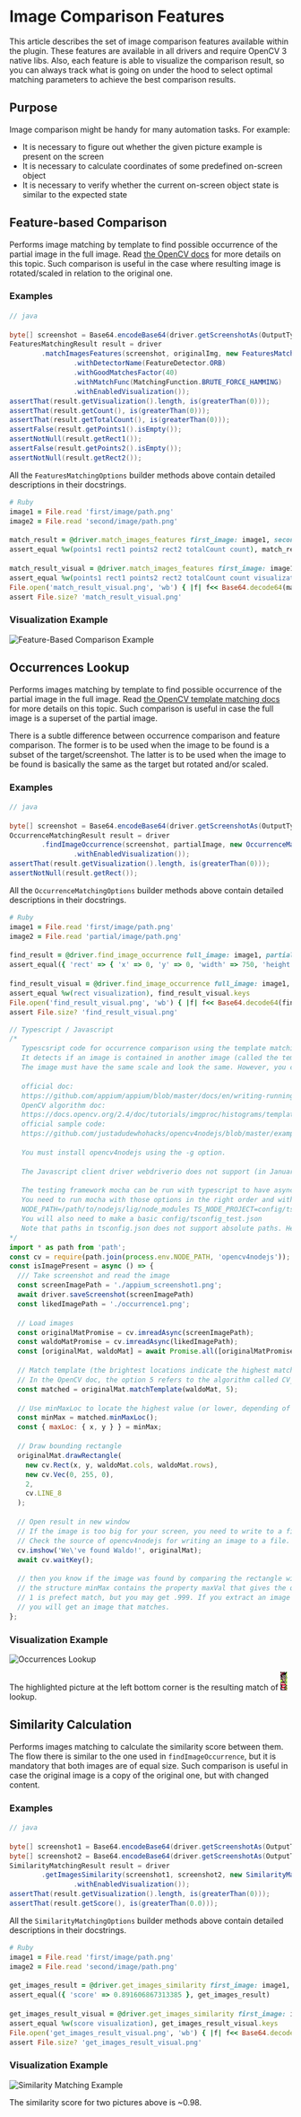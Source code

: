 # Image Comparison Features

This article describes the set of image comparison features available within the plugin. These features are available in all drivers and require OpenCV 3 native libs. Also, each feature is able to visualize the comparison result, so you can always track what is going on under the hood to select optimal matching parameters to achieve the best comparison results.

## Purpose

Image comparison might be handy for many automation tasks. For example:
* It is necessary to figure out whether the given picture example is present on the screen
* It is necessary to calculate coordinates of some predefined on-screen object
* It is necessary to verify whether the current on-screen object state is similar to the expected state

## Feature-based Comparison

Performs image matching by template to find possible occurrence of the partial image in the full image. Read [the OpenCV docs](https://docs.opencv.org/3.0-beta/doc/py_tutorials/py_feature2d/py_matcher/py_matcher.html) for more details on this topic. Such comparison is useful in the case where resulting image is rotated/scaled in relation to the original one.

### Examples

```java
// java

byte[] screenshot = Base64.encodeBase64(driver.getScreenshotAs(OutputType.BYTES));
FeaturesMatchingResult result = driver
        .matchImagesFeatures(screenshot, originalImg, new FeaturesMatchingOptions()
                .withDetectorName(FeatureDetector.ORB)
                .withGoodMatchesFactor(40)
                .withMatchFunc(MatchingFunction.BRUTE_FORCE_HAMMING)
                .withEnabledVisualization());
assertThat(result.getVisualization().length, is(greaterThan(0)));
assertThat(result.getCount(), is(greaterThan(0)));
assertThat(result.getTotalCount(), is(greaterThan(0)));
assertFalse(result.getPoints1().isEmpty());
assertNotNull(result.getRect1());
assertFalse(result.getPoints2().isEmpty());
assertNotNull(result.getRect2());
```

All the `FeaturesMatchingOptions` builder methods above contain detailed descriptions in their docstrings.

```ruby
# Ruby
image1 = File.read 'first/image/path.png'
image2 = File.read 'second/image/path.png'

match_result = @driver.match_images_features first_image: image1, second_image: image2
assert_equal %w(points1 rect1 points2 rect2 totalCount count), match_result.keys

match_result_visual = @driver.match_images_features first_image: image1, second_image: image2, visualize: true
assert_equal %w(points1 rect1 points2 rect2 totalCount count visualization), match_result_visual.keys
File.open('match_result_visual.png', 'wb') { |f| f<< Base64.decode64(match_result_visual['visualization']) }
assert File.size? 'match_result_visual.png'
```

### Visualization Example

![Feature-Based Comparison Example](https://user-images.githubusercontent.com/7767781/38800997-f7408fb8-4168-11e8-93b9-cfe3d51ecf1c.png)


## Occurrences Lookup

Performs images matching by template to find possible occurrence of the partial image in the full image. Read [the OpenCV template matching docs](https://docs.opencv.org/2.4/doc/tutorials/imgproc/histograms/template_matching/template_matching.html) for more details on this topic. Such comparison is useful in case the full image is a superset of the partial image.

There is a subtle difference between occurrence comparison and feature comparison. The former is to be used when the image to be found is a subset of the target/screenshot. The latter is to be used when the image to be found is basically the same as the target but rotated and/or scaled.

### Examples

```java
// java

byte[] screenshot = Base64.encodeBase64(driver.getScreenshotAs(OutputType.BYTES));
OccurrenceMatchingResult result = driver
        .findImageOccurrence(screenshot, partialImage, new OccurrenceMatchingOptions()
                .withEnabledVisualization());
assertThat(result.getVisualization().length, is(greaterThan(0)));
assertNotNull(result.getRect());
```

All the `OccurrenceMatchingOptions` builder methods above contain detailed descriptions in their docstrings.

```ruby
# Ruby
image1 = File.read 'first/image/path.png'
image2 = File.read 'partial/image/path.png'

find_result = @driver.find_image_occurrence full_image: image1, partial_image: image2
assert_equal({ 'rect' => { 'x' => 0, 'y' => 0, 'width' => 750, 'height' => 1334 } }, find_result)

find_result_visual = @driver.find_image_occurrence full_image: image1, partial_image: image2, visualize: true
assert_equal %w(rect visualization), find_result_visual.keys
File.open('find_result_visual.png', 'wb') { |f| f<< Base64.decode64(find_result_visual['visualization']) }
assert File.size? 'find_result_visual.png'
```

```javascript
// Typescript / Javascript
/*
   Typescsript code for occurrence comparison using the template matching algorithm.
   It detects if an image is contained in another image (called the template).
   The image must have the same scale and look the same. However, you can add a scaling transformation beforehand.

   official doc:
   https://github.com/appium/appium/blob/master/docs/en/writing-running-appium/image-comparison.md
   OpenCV algorithm doc:
   https://docs.opencv.org/2.4/doc/tutorials/imgproc/histograms/template_matching/template_matching.html
   official sample code:
   https://github.com/justadudewhohacks/opencv4nodejs/blob/master/examples/templateMatching.js

   You must install opencv4nodejs using the -g option.

   The Javascript client driver webdriverio does not support (in January 2020) the "-image" strategy implemented in the Appium server. You will have more power and understanding while using openCV directly. Since the appium server is in Javascript, you can do all it does with opencv in your test suite.

   The testing framework mocha can be run with typescript to have async/await.
   You need to run mocha with those options in the right order and with the associated packages installed:
   NODE_PATH=/path/to/nodejs/lig/node_modules TS_NODE_PROJECT=config/tsconfig_test.json --require ts-node/register --require tsconfig-paths/register
   You will also need to make a basic config/tsconfig_test.json
   Note that paths in tsconfig.json does not support absolute paths. Hence, you cannot move the NODE_PATH there.
*/
import * as path from 'path';
const cv = require(path.join(process.env.NODE_PATH, 'opencv4nodejs'));
const isImagePresent = async () => {
  /// Take screenshot and read the image
  const screenImagePath = './appium_screenshot1.png';
  await driver.saveScreenshot(screenImagePath)
  const likedImagePath = './occurrence1.png';

  // Load images
  const originalMatPromise = cv.imreadAsync(screenImagePath);
  const waldoMatPromise = cv.imreadAsync(likedImagePath);
  const [originalMat, waldoMat] = await Promise.all([originalMatPromise, waldoMatPromise]);

  // Match template (the brightest locations indicate the highest match)
  // In the OpenCV doc, the option 5 refers to the algorithm called CV_TM_CCOEFF_NORMED
  const matched = originalMat.matchTemplate(waldoMat, 5);

  // Use minMaxLoc to locate the highest value (or lower, depending of the type of matching method)
  const minMax = matched.minMaxLoc();
  const { maxLoc: { x, y } } = minMax;

  // Draw bounding rectangle
  originalMat.drawRectangle(
    new cv.Rect(x, y, waldoMat.cols, waldoMat.rows),
    new cv.Vec(0, 255, 0),
    2,
    cv.LINE_8
  );

  // Open result in new window
  // If the image is too big for your screen, you need to write to a file instead.
  // Check the source of opencv4nodejs for writing an image to a file.
  cv.imshow('We\'ve found Waldo!', originalMat);
  await cv.waitKey();

  // then you know if the image was found by comparing the rectangle with a reference rectangle.
  // the structure minMax contains the property maxVal that gives the quality of the match
  // 1 is prefect match, but you may get .999. If you extract an image from the screenshot manually,
  // you will get an image that matches.
};
```

### Visualization Example

![Occurrences Lookup](https://user-images.githubusercontent.com/7767781/40233298-b7decfe4-5aa2-11e8-8c9b-f85f384d2092.png)

The highlighted picture at the left bottom corner is the resulting match of ![Waldo](https://github.com/appium/appium-support/blob/master/test/images/waldo.jpg?raw=true) lookup.

## Similarity Calculation

Performs images matching to calculate the similarity score between them. The flow there is similar to the one used in `findImageOccurrence`, but it is mandatory that both images are of equal size. Such comparison is useful in case the original image is a copy of the original one, but with changed content.

### Examples

```java
// java

byte[] screenshot1 = Base64.encodeBase64(driver.getScreenshotAs(OutputType.BYTES));
byte[] screenshot2 = Base64.encodeBase64(driver.getScreenshotAs(OutputType.BYTES));
SimilarityMatchingResult result = driver
        .getImagesSimilarity(screenshot1, screenshot2, new SimilarityMatchingOptions()
                .withEnabledVisualization());
assertThat(result.getVisualization().length, is(greaterThan(0)));
assertThat(result.getScore(), is(greaterThan(0.0)));
```

All the `SimilarityMatchingOptions` builder methods above contain detailed descriptions in their docstrings.

```ruby
# Ruby
image1 = File.read 'first/image/path.png'
image2 = File.read 'second/image/path.png'

get_images_result = @driver.get_images_similarity first_image: image1, second_image: image2
assert_equal({ 'score' => 0.891606867313385 }, get_images_result)

get_images_result_visual = @driver.get_images_similarity first_image: image1, second_image: image2, visualize: true
assert_equal %w(score visualization), get_images_result_visual.keys
File.open('get_images_result_visual.png', 'wb') { |f| f<< Base64.decode64(get_images_result_visual['visualization']) }
assert File.size? 'get_images_result_visual.png'
```

### Visualization Example

![Similarity Matching Example](https://user-images.githubusercontent.com/7767781/38780635-27198346-40da-11e8-803d-1ec4afd3c3aa.png)

The similarity score for two pictures above is ~0.98.
